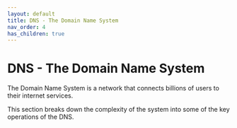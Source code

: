 ```yaml
---
layout: default
title: DNS - The Domain Name System
nav_order: 4
has_children: true
---
```


# DNS - The Domain Name System

The Domain Name System is a network that connects billions of users to their internet services.

This section breaks down the complexity of the system into some of the key operations of the DNS. 
